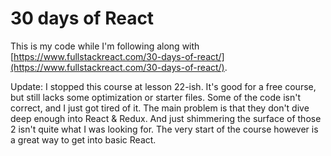 # 30 days of React

This is my code while I'm following along with [https://www.fullstackreact.com/30-days-of-react/](https://www.fullstackreact.com/30-days-of-react/).

Update: I stopped this course at lesson 22-ish. It's good for a free course, but still lacks some optimization or starter files. Some of the code isn't correct, and I just got tired of it. The main problem is that they don't dive deep enough into React & Redux. And just shimmering the surface of those 2 isn't quite what I was looking for. The very start of the course however is a great way to get into basic React.